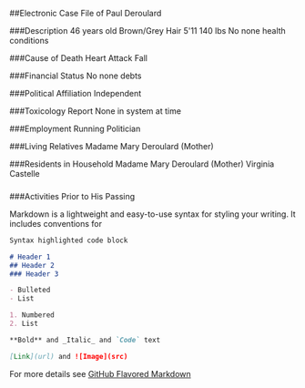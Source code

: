 ##Electronic Case File of Paul Deroulard

###Description
46 years old
Brown/Grey Hair 
5'11
140 lbs
No none health conditions

###Cause of Death
Heart Attack
Fall

###Financial Status
No none debts

###Political Affiliation
Independent

###Toxicology Report
None in system at time

###Employment
Running Politician

###Living Relatives
Madame Mary Deroulard (Mother)

###Residents in Household
Madame Mary Deroulard (Mother)
Virginia Castelle 

###

###Activities Prior to His Passing




Markdown is a lightweight and easy-to-use syntax for styling your writing. It includes conventions for

```markdown
Syntax highlighted code block

# Header 1
## Header 2
### Header 3

- Bulleted
- List

1. Numbered
2. List

**Bold** and _Italic_ and `Code` text

[Link](url) and ![Image](src)
```

For more details see [GitHub Flavored Markdown](https://guides.github.com/features/mastering-markdown/)

